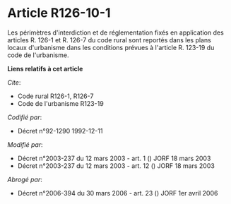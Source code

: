 # Article R126-10-1

Les périmètres d'interdiction et de réglementation fixés en application des articles R. 126-1 et R. 126-7 du code rural sont
reportés dans les plans locaux d'urbanisme dans les conditions prévues à l'article R. 123-19 du code de l'urbanisme.

**Liens relatifs à cet article**

_Cite_:

  - Code rural R126-1, R126-7
  - Code de l'urbanisme R123-19

_Codifié par_:

  - Décret n°92-1290 1992-12-11

_Modifié par_:

  - Décret n°2003-237 du 12 mars 2003 - art. 1 () JORF 18 mars 2003
  - Décret n°2003-237 du 12 mars 2003 - art. 12 () JORF 18 mars 2003

_Abrogé par_:

  - Décret n°2006-394 du 30 mars 2006 - art. 23 () JORF 1er avril 2006
